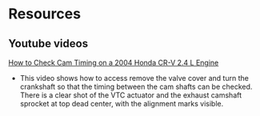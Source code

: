 # Resources 


## Youtube videos
[How to Check Cam Timing on a 2004 Honda CR-V 2.4 L Engine](https://youtu.be/wyCcW2w9RQY)
* This video shows how to access remove the valve cover and turn the crankshaft so that the timing between the cam shafts can be checked. There is a clear shot of the VTC actuator and the exhaust camshaft sprocket at top dead center, with the alignment marks visible. 
